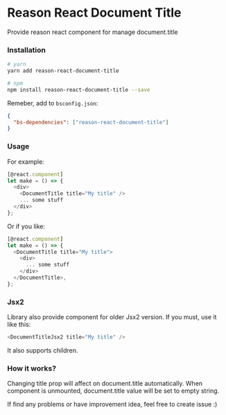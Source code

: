# Reason React Document Title
Provide reason react component for manage document.title

### Installation
```sh
# yarn
yarn add reason-react-document-title

# npm
npm install reason-react-document-title --save
```
Remeber, add to `bsconfig.json`:
```json
{
  "bs-dependencies": ["reason-react-document-title"]
}
```

### Usage
For example:
```javascript
[@react.component]
let make = () => {
  <div>
    <DocumentTitle title="My title" />
    ... some stuff
  </div>
};
```

Or if you like:
```javascript
[@react.component]
let make = () => {
  <DocumentTitle title="My title">
    <div>
      ... some stuff
    </div>
  </DocumentTitle>,
};
```

### Jsx2
Library also provide component for older Jsx2 version. If you must, use it like this:
```javascript
<DocumentTitleJsx2 title="My title" />
```
It also supports children.

### How it works?
Changing title prop will affect on document.title automatically.
When component is unmounted, document.title value will be set to empty string.

If find any problems or have improvement idea, feel free to create issue :)

